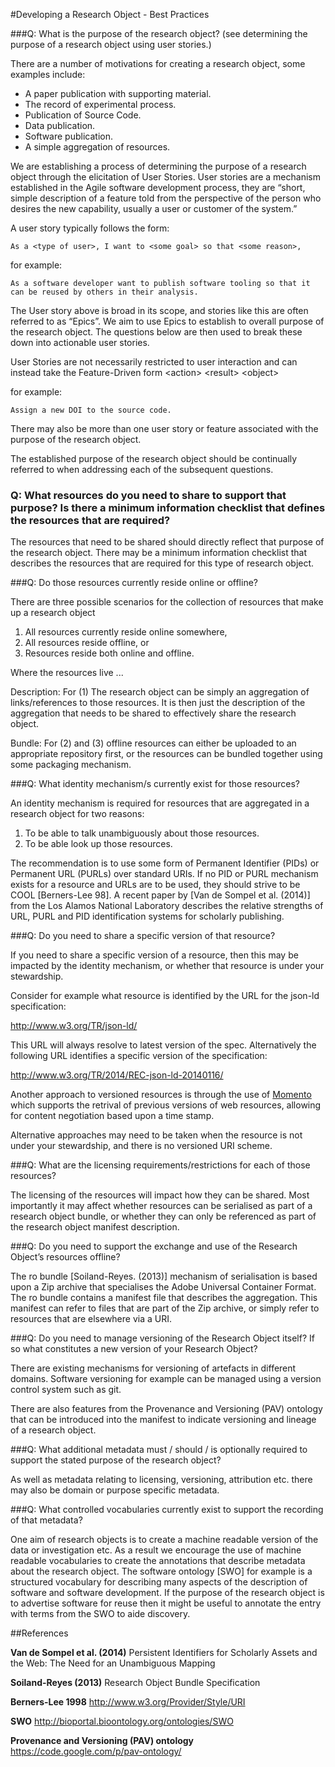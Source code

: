 #Developing a Research Object - Best Practices

###Q:  What is the purpose of the research object? (see determining the purpose of a research object using user stories.)  

There are a number of motivations for creating a research object, some examples include: 
- A paper publication with supporting material. 
- The record of experimental process.  
- Publication of Source Code.
- Data publication. 
- Software publication. 
- A simple aggregation of resources.   

We are establishing a process of determining the purpose of a research object through the elicitation of User Stories. User stories are a mechanism established in the Agile software development process, they are “short, simple description of a feature told from the perspective of the person who desires the new capability, usually a user or customer of the system.”

A user story typically follows the form: 

	As a <type of user>, I want to <some goal> so that <some reason>, 
for example:  

	As a software developer want to publish software tooling so that it can be reused by others in their analysis.

The User story above is broad in its scope, and stories like this are often referred to as “Epics”. We aim to use Epics to establish to overall purpose of the research object. The questions below are then used to break these down into actionable user stories.

User Stories are not necessarily restricted to user interaction and can instead take the Feature-Driven form
	\<action> \<result> \<object> 

for example:

	Assign a new DOI to the source code.  

There may also be more than one user story or feature associated with the purpose of the research object. 

The established purpose of the research object should be continually referred to when addressing each of the subsequent questions. 


### Q:  What resources do you need to share to support that purpose? Is there a minimum information checklist that defines the resources that are required? 

The resources that need to be shared should directly reflect that purpose of the research object. There may be a minimum information checklist that describes the resources that are required for this type of research object.

  
###Q:  Do those resources currently reside online or offline? 
 
There are three possible scenarios for the collection of resources that make up a research object 

1. All resources currently reside online somewhere, 
2.  All resources reside offline, or 
3.   Resources reside both online and offline. 

Where the resources live ...

Description: For (1) The research object can be simply an aggregation of links/references to those resources. It is then just the description of the aggregation that needs to be shared to effectively share the research object.

Bundle: For (2) and (3) offline resources can either be uploaded to an appropriate repository first, or the resources can be bundled together using some packaging mechanism.  

###Q:  What identity mechanism/s currently exist for those resources? 

An identity mechanism is required for resources that are aggregated in a research object for two reasons:

1. To be able to talk unambiguously about those resources.
2. To be able look up those resources. 

The recommendation is to use some form of Permanent Identifier (PIDs) or Permanent URL (PURLs) over standard URIs. If no PID or PURL mechanism exists for a resource and URLs are to be used, they should strive to be COOL [Berners-Lee 98].  A recent paper by [Van de Sompel et al. (2014)] from the Los Alamos National Laboratory describes the relative strengths of URL, PURL and PID identification systems for scholarly publishing. 

###Q: Do you need to share a specific version of that resource? 

If you need to share a specific version of a resource, then this may be impacted by the identity mechanism, or whether that resource is under your stewardship.

Consider for example what resource is identified by the URL for the json-ld specification: 

http://www.w3.org/TR/json-ld/

This URL will always resolve to latest version of the spec. Alternatively the following URL identifies a specific version of the specification: 

http://www.w3.org/TR/2014/REC-json-ld-20140116/

Another approach to versioned resources is through the use of [Momento](http://www.mementoweb.org/guide/quick-intro/)  which supports the retrival of previous versions of web resources, allowing for content negotiation based upon a time stamp. 

Alternative approaches may need to be taken when the resource is not under your stewardship, and there is no versioned URI scheme. 


###Q:  What are the licensing requirements/restrictions for each of those resources? 

The licensing of the resources will impact how they can be shared. Most importantly it may affect whether resources can be serialised as part of a research object bundle, or whether they can only be referenced as part of the research object manifest description.  
 
###Q:  Do you need to support the exchange and use of the Research Object’s resources offline?  

The ro bundle [Soiland-Reyes. (2013)] mechanism of serialisation is based upon a Zip archive that specialises the Adobe Universal Container Format. The ro bundle contains a manifest file that describes the aggregation. This manifest can refer to files that are part of the Zip archive, or simply refer to resources that are elsewhere via a URI.  

###Q:  Do you need to manage versioning of the Research Object itself? If so what constitutes a new version of your Research Object?

There are existing mechanisms for versioning of artefacts in different domains. Software versioning for example can be managed using a version control system such as git. 

There are also features from the Provenance and Versioning (PAV) ontology that can be introduced into the manifest to indicate versioning and lineage of a research object. 

###Q:  What additional metadata must / should / is optionally required to support the stated purpose of the research object?

As well as metadata relating to licensing, versioning, attribution etc. there may also be domain or purpose specific metadata.   

###Q:  What controlled vocabularies currently exist to support the recording of that metadata?  

One aim of research objects is to create a machine readable version of the data or investigation etc. As a result we encourage the use of machine readable vocabularies to create the annotations that describe metadata about the research object. 
The software ontology [SWO] for example is a structured vocabulary for describing many aspects of the description of software and software development. If the purpose of the research object is to advertise software for reuse then it might be useful to annotate the entry with terms from the SWO to aide discovery. 
 
##References 

**Van de Sompel et al. (2014)**  Persistent Identifiers for Scholarly Assets and the Web: The Need for an Unambiguous Mapping 

**Soiland-Reyes (2013)** Research Object Bundle Specification 

**Berners-Lee 1998** http://www.w3.org/Provider/Style/URI

**SWO** http://bioportal.bioontology.org/ontologies/SWO

**Provenance and Versioning (PAV) ontology**  https://code.google.com/p/pav-ontology/
